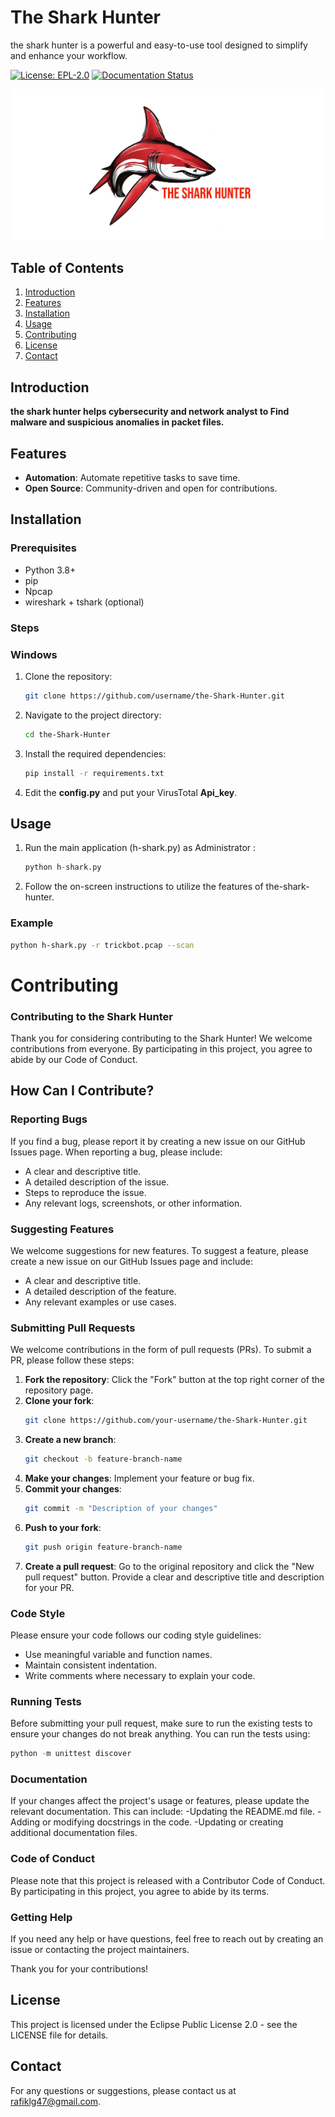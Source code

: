 # The Shark Hunter

the shark hunter is a powerful and easy-to-use tool designed to simplify and enhance your workflow.

[![License: EPL-2.0](https://img.shields.io/badge/License-EPL%202.0-blue.svg)](https://opensource.org/licenses/EPL-2.0)
[![Documentation Status](https://readthedocs.org/projects/awesomeproject/badge/?version=latest)](https://thesharkhunter.rtfd.io)

![AwesomeProject Banner](/images/banner.png)

## Table of Contents
1. [Introduction](#introduction)
2. [Features](#features)
3. [Installation](#installation)
4. [Usage](#usage)
5. [Contributing](#contributing)
6. [License](#license)
7. [Contact](#contact)

## Introduction
**the shark hunter helps cybersecurity and network analyst to Find malware and suspicious anomalies in packet files.**

## Features
- **Automation**: Automate repetitive tasks to save time.
- **Open Source**: Community-driven and open for contributions.

## Installation

### Prerequisites
- Python 3.8+
- pip
- Npcap
- wireshark + tshark (optional)

### Steps
### Windows
1. Clone the repository:
    ```bash
    git clone https://github.com/username/the-Shark-Hunter.git
    ```
2. Navigate to the project directory:
    ```bash
    cd the-Shark-Hunter
    ```
3. Install the required dependencies:
    ```bash
    pip install -r requirements.txt
    ```
4. Edit the **config.py** and put your VirusTotal **Api_key**.
## Usage
1. Run the main application (h-shark.py) as Administrator :
    ```python
    python h-shark.py
    ```
2. Follow the on-screen instructions to utilize the features of the-shark-hunter.

### Example
```bash
python h-shark.py -r trickbot.pcap --scan
```
# Contributing

### Contributing to the Shark Hunter
Thank you for considering contributing to the Shark Hunter! We welcome contributions from everyone. By participating in this project, you agree to abide by our Code of Conduct.

## How Can I Contribute?
### Reporting Bugs
If you find a bug, please report it by creating a new issue on our GitHub Issues page. When reporting a bug, please include:

- A clear and descriptive title.
- A detailed description of the issue.
- Steps to reproduce the issue.
- Any relevant logs, screenshots, or other information.
### Suggesting Features
We welcome suggestions for new features. To suggest a feature, please create a new issue on our GitHub Issues page and include:

- A clear and descriptive title.
- A detailed description of the feature.
- Any relevant examples or use cases.
### Submitting Pull Requests
We welcome contributions in the form of pull requests (PRs). To submit a PR, please follow these steps:

1. **Fork the repository**: Click the "Fork" button at the top right corner of the repository page.
2. **Clone your fork**:
    ```bash
    git clone https://github.com/your-username/the-Shark-Hunter.git
    ```
3. **Create a new branch**:
    ```bash
    git checkout -b feature-branch-name
    ```
4. **Make your changes**: Implement your feature or bug fix.
5. **Commit your changes**:
    ```bash
    git commit -m "Description of your changes"
    ```
6. **Push to your fork**:
    ```bash
    git push origin feature-branch-name
    ```
7. **Create a pull request**: Go to the original repository and click the "New pull request" button. Provide a clear and descriptive title and description for your PR.
### Code Style
Please ensure your code follows our coding style guidelines:
- Use meaningful variable and function names.
- Maintain consistent indentation.
- Write comments where necessary to explain your code.
### Running Tests
Before submitting your pull request, make sure to run the existing tests to ensure your changes do not break anything. You can run the tests using:
```python
python -m unittest discover
```
### Documentation
If your changes affect the project's usage or features, please update the relevant documentation. This can include:
-Updating the README.md file.
-Adding or modifying docstrings in the code.
-Updating or creating additional documentation files.
### Code of Conduct
Please note that this project is released with a Contributor Code of Conduct. By participating in this project, you agree to abide by its terms.

### Getting Help
If you need any help or have questions, feel free to reach out by creating an issue or contacting the project maintainers.

Thank you for your contributions!

## License
This project is licensed under the Eclipse Public License 2.0 - see the LICENSE file for details.

## Contact
For any questions or suggestions, please contact us at rafiklg47@gmail.com.

